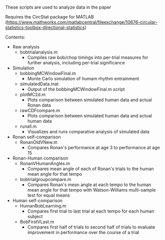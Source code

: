 These scripts are used to analyze data in the paper

Requires the CircStat package for MATLAB (https://www.mathworks.com/matlabcentral/fileexchange/10676-circular-statistics-toolbox-directional-statistics)

Contents:

- Raw analysis
  - bobtrialanalysis.m
    - Compiles raw bob/chop timings into per-trial measures for further analysis, including per-trial significance
- Simulation
  - bobbingMCWindowFinal.m
    - Monte Carlo simulation of humam rhythm entrainment
  - simulatedData.mat
    - Output of the bobbingMCWindowFinal.m script
  - plotMC2d.m
    - Plots comparison between simulated human data and actual Ronan data
  - rawCDFcompare.m
    - Plots comparison between simulated human data and actual human data
  - runall.m
    - Visualizes and runs comparative analysis of simulated data
- Ronan self-comparison
  - RonanOldVNew.m
    - Compares Ronan's performance at age 3 to performance at age 15
- Ronan-Human comparison
  - RonanVHumanAngles.m
    - Compares mean angle of each of Ronan's trials to the human mean angle for that tempo
  - bobtrialgroupcompare.m
    - Compares Ronan's mean angle at each tempo to the human mean angle for that tempo with Watson-Williams multi-sample test for equal means
- Human self-comparison
  - HumanBobLearning.m
    - Compares first trial to last trial at each tempo for each human subject
  - BobFirstVLast.m
    - Compares first half of trials to second half of trials to evaluate improvement in performance over the course of a trial
		
